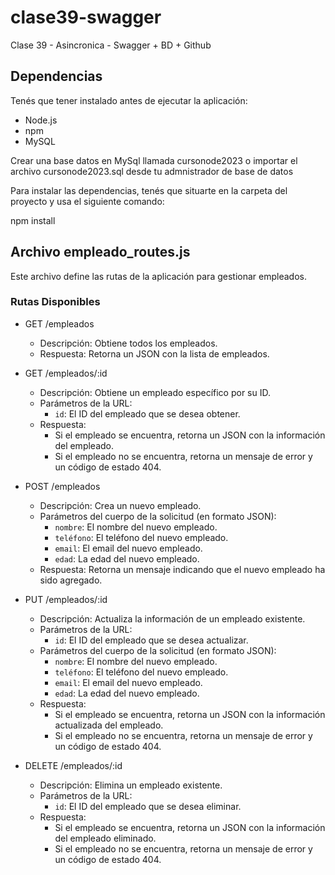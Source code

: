 # clase39-swagger
Clase 39 - Asincronica - Swagger + BD + Github

## Dependencias

Tenés que tener instalado antes de ejecutar la aplicación:

- Node.js  
- npm
- MySQL

Crear una base datos en MySql llamada cursonode2023 o importar el archivo cursonode2023.sql desde tu admnistrador de base de datos

Para instalar las dependencias, tenés que situarte en la carpeta del proyecto y usa el siguiente comando:

npm install

## Archivo empleado_routes.js

Este archivo define las rutas de la aplicación para gestionar empleados.

### Rutas Disponibles

- GET /empleados
  - Descripción: Obtiene todos los empleados.
  - Respuesta: Retorna un JSON con la lista de empleados.

- GET /empleados/:id
  - Descripción: Obtiene un empleado específico por su ID.
  - Parámetros de la URL:
    - `id`: El ID del empleado que se desea obtener.
  - Respuesta:
    - Si el empleado se encuentra, retorna un JSON con la información del empleado.
    - Si el empleado no se encuentra, retorna un mensaje de error y un código de estado 404.

- POST /empleados
  - Descripción: Crea un nuevo empleado.
  - Parámetros del cuerpo de la solicitud (en formato JSON):
    - `nombre`: El nombre del nuevo empleado.
    - `teléfono`: El teléfono del nuevo empleado.
    - `email`: El email del nuevo empleado.
    - `edad`: La edad del nuevo empleado.
  - Respuesta: Retorna un mensaje indicando que el nuevo empleado ha sido agregado.

- PUT /empleados/:id
  - Descripción: Actualiza la información de un empleado existente.
  - Parámetros de la URL:
    - `id`: El ID del empleado que se desea actualizar.
  - Parámetros del cuerpo de la solicitud (en formato JSON):
    - `nombre`: El nombre del nuevo empleado.
    - `teléfono`: El teléfono del nuevo empleado.
    - `email`: El email del nuevo empleado.
    - `edad`: La edad del nuevo empleado.
  - Respuesta:
    - Si el empleado se encuentra, retorna un JSON con la información actualizada del empleado.
    - Si el empleado no se encuentra, retorna un mensaje de error y un código de estado 404.

- DELETE /empleados/:id
  - Descripción: Elimina un empleado existente.
  - Parámetros de la URL:
    - `id`: El ID del empleado que se desea eliminar.
  - Respuesta:
    - Si el empleado se encuentra, retorna un JSON con la información del empleado eliminado.
    - Si el empleado no se encuentra, retorna un mensaje de error y un código de estado 404.
